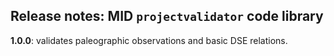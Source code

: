 ## Release notes: MID   `projectvalidator` code library

**1.0.0**:  validates paleographic observations and basic DSE relations.
